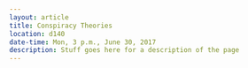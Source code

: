 ```yaml
---
layout: article
title: Conspiracy Theories
location: d140
date-time: Mon, 3 p.m., June 30, 2017
description: Stuff goes here for a description of the page
---
```

